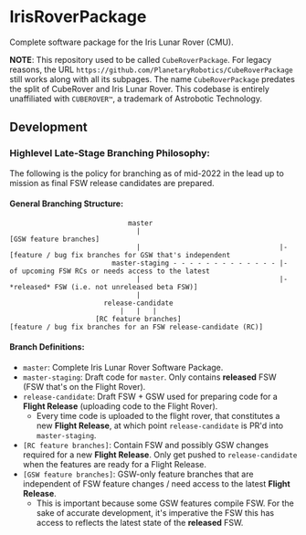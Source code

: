 # IrisRoverPackage
Complete software package for the Iris Lunar Rover (CMU).

**NOTE**: This repository used to be called `CubeRoverPackage`. For legacy reasons, the URL `https://github.com/PlanetaryRobotics/CubeRoverPackage` still works along with all its subpages. The name `CubeRoverPackage` predates the split of CubeRover and Iris Lunar Rover. This codebase is entirely unaffiliated with `CUBEROVER™`, a trademark of Astrobotic Technology.

## Development
### Highlevel Late-Stage Branching Philosophy:
The following is the policy for branching as of mid-2022 in the lead up to mission as final FSW release candidates are prepared.

#### General Branching Structure:
```
                             master
                               |                                     [GSW feature branches]
                               |                                  |- [feature / bug fix branches for GSW that's independent
                         master-staging - - - - - - - - - - - - - |-  of upcoming FSW RCs or needs access to the latest
                               |                                  |-  *released* FSW (i.e. not unreleased beta FSW)]
                               |
                       release-candidate
                           |   |   |
                     [RC feature branches]
[feature / bug fix branches for an FSW release-candidate (RC)]
```

#### Branch Definitions:
- `master`: Complete Iris Lunar Rover Software Package.
- `master-staging`: Draft code for `master`. Only contains **released** FSW (FSW that's on the Flight Rover).
- `release-candidate`: Draft FSW + GSW used for preparing code for a **Flight Release** (uploading code to the Flight Rover).
    - Every time code is uploaded to the flight rover, that constitutes a new **Flight Release**, at which point `release-candidate` is PR'd into `master-staging`.
- `[RC feature branches]`: Contain FSW and possibly GSW changes required for a new **Flight Release**. Only get pushed to `release-candidate` when the features are ready for a Flight Release.
- `[GSW feature branches]`: GSW-only feature branches that are independent of FSW feature changes / need access to the latest **Flight Release**.
    - This is important because some GSW features compile FSW. For the sake of accurate development, it's imperative the FSW this has access to reflects the latest state of the **released** FSW.

